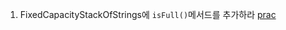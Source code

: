 
1. FixedCapacityStackOfStrings에 `isFull()`메서드를 추가하라 [prac](./prac/FixedCapacityStackOfStrings.java)
